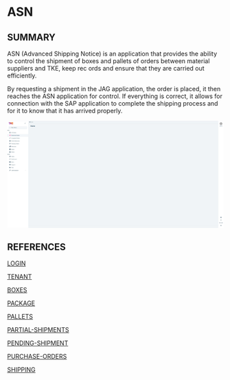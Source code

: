 # ASN

## SUMMARY

ASN (Advanced Shipping Notice) is an application that provides the ability to control the 
shipment of boxes and pallets of orders between material suppliers and TKE, keep rec
ords and ensure that they are carried out efficiently. 

By requesting a shipment in the JAG application, the order is placed, it then reaches the 
ASN application for control. If everything is correct, it allows for connection with the SAP 
application to complete the shipping process and for it to know that it has arrived properly.

![image](ASN/images/img-tke/imagen%20(1).png)

## REFERENCES 

[LOGIN](ASN/Login.md) 

[TENANT](ASN/Tenant.md) 

[BOXES](ASN/Boxes.md) 

[PACKAGE](ASN/Package.md) 

[PALLETS](./ASN/pallets.md) 

[PARTIAL-SHIPMENTS](ASN/Partial-shipments.md) 

[PENDING-SHIPMENT](ASN/Pending-shipment.md) 

[PURCHASE-ORDERS](ASN/Purchase-orders.md)

[SHIPPING](ASN/Shipping.md) 